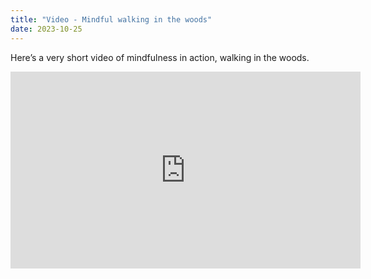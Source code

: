 ```yaml
---
title: "Video - Mindful walking in the woods"
date: 2023-10-25
---
```

Here’s a very short video of mindfulness in action, walking in the woods.

<iframe width="560" height="315" src="https://www.youtube.com/embed/Pw6IYoMiwvA?si=CWOHLAgKAlAmUcdu" title="YouTube video player" frameborder="0" allow="accelerometer; autoplay; clipboard-write; encrypted-media; gyroscope; picture-in-picture; web-share" referrerpolicy="strict-origin-when-cross-origin" allowfullscreen></iframe>